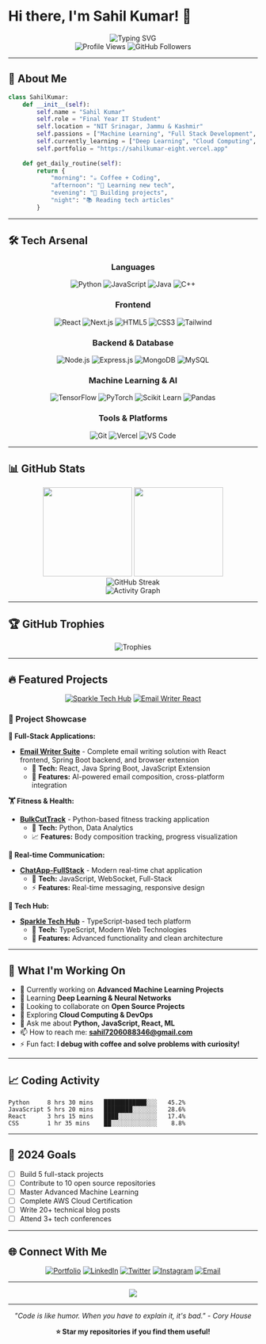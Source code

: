 # Hi there, I'm Sahil Kumar! 👋

<div align="center">
  <img src="https://readme-typing-svg.herokuapp.com?font=Fira+Code&size=30&duration=3000&pause=1000&color=00D4FF&center=true&vCenter=true&width=600&lines=Final+Year+IT+Student;Machine+Learning+Enthusiast;Full+Stack+Developer;Problem+Solver;Innovation+Driven" alt="Typing SVG" />
</div>

<div align="center">
  <img src="https://komarev.com/ghpvc/?username=sahil00015&label=Profile%20views&color=0e75b6&style=flat" alt="Profile Views" />
  <img src="https://img.shields.io/github/followers/sahil00015?label=Followers&style=social" alt="GitHub Followers" />
</div>

---

## 🚀 About Me

```python
class SahilKumar:
    def __init__(self):
        self.name = "Sahil Kumar"
        self.role = "Final Year IT Student"
        self.location = "NIT Srinagar, Jammu & Kashmir"
        self.passions = ["Machine Learning", "Full Stack Development", "Innovation"]
        self.currently_learning = ["Deep Learning", "Cloud Computing", "DevOps"]
        self.portfolio = "https://sahilkumar-eight.vercel.app"
    
    def get_daily_routine(self):
        return {
            "morning": "☕ Coffee + Coding",
            "afternoon": "🧠 Learning new tech",
            "evening": "🚀 Building projects",
            "night": "📚 Reading tech articles"
        }
```

---

## 🛠️ Tech Arsenal

<div align="center">

### Languages
![Python](https://img.shields.io/badge/Python-3776AB?style=for-the-badge&logo=python&logoColor=white)
![JavaScript](https://img.shields.io/badge/JavaScript-F7DF1E?style=for-the-badge&logo=javascript&logoColor=black)
![Java](https://img.shields.io/badge/Java-ED8B00?style=for-the-badge&logo=java&logoColor=white)
![C++](https://img.shields.io/badge/C++-00599C?style=for-the-badge&logo=c%2B%2B&logoColor=white)

### Frontend
![React](https://img.shields.io/badge/React-20232A?style=for-the-badge&logo=react&logoColor=61DAFB)
![Next.js](https://img.shields.io/badge/Next.js-000000?style=for-the-badge&logo=nextdotjs&logoColor=white)
![HTML5](https://img.shields.io/badge/HTML5-E34F26?style=for-the-badge&logo=html5&logoColor=white)
![CSS3](https://img.shields.io/badge/CSS3-1572B6?style=for-the-badge&logo=css3&logoColor=white)
![Tailwind](https://img.shields.io/badge/Tailwind_CSS-38B2AC?style=for-the-badge&logo=tailwind-css&logoColor=white)

### Backend & Database
![Node.js](https://img.shields.io/badge/Node.js-43853D?style=for-the-badge&logo=node.js&logoColor=white)
![Express.js](https://img.shields.io/badge/Express.js-404D59?style=for-the-badge)
![MongoDB](https://img.shields.io/badge/MongoDB-4EA94B?style=for-the-badge&logo=mongodb&logoColor=white)
![MySQL](https://img.shields.io/badge/MySQL-00000F?style=for-the-badge&logo=mysql&logoColor=white)

### Machine Learning & AI
![TensorFlow](https://img.shields.io/badge/TensorFlow-FF6F00?style=for-the-badge&logo=tensorflow&logoColor=white)
![PyTorch](https://img.shields.io/badge/PyTorch-EE4C2C?style=for-the-badge&logo=pytorch&logoColor=white)
![Scikit Learn](https://img.shields.io/badge/scikit--learn-F7931E?style=for-the-badge&logo=scikit-learn&logoColor=white)
![Pandas](https://img.shields.io/badge/pandas-150458?style=for-the-badge&logo=pandas&logoColor=white)

### Tools & Platforms
![Git](https://img.shields.io/badge/GIT-E44C30?style=for-the-badge&logo=git&logoColor=white)
![Vercel](https://img.shields.io/badge/Vercel-000000?style=for-the-badge&logo=vercel&logoColor=white)
![VS Code](https://img.shields.io/badge/VS_Code-0078d4?style=for-the-badge&logo=visual%20studio%20code&logoColor=white)

</div>

---

## 📊 GitHub Stats

<div align="center">
  <img height="180em" src="https://github-readme-stats.vercel.app/api?username=sahil00015&show_icons=true&theme=tokyonight&include_all_commits=true&count_private=true"/>
  <img height="180em" src="https://github-readme-stats.vercel.app/api/top-langs/?username=sahil00015&layout=compact&langs_count=8&theme=tokyonight"/>
</div>

<div align="center">
  <img src="https://github-readme-streak-stats.herokuapp.com/?user=sahil00015&theme=tokyonight" alt="GitHub Streak" />
</div>

<div align="center">
  <img src="https://github-readme-activity-graph.vercel.app/graph?username=sahil00015&theme=tokyo-night" alt="Activity Graph" />
</div></div>

---

## 🏆 GitHub Trophies

<div align="center">
  <img src="https://github-profile-trophy.vercel.app/?username=sahil00015&theme=tokyonight&no-frame=false&no-bg=false&margin-w=4" alt="Trophies" />
</div>

---

## 🔥 Featured Projects

<div align="center">

[![Sparkle Tech Hub](https://github-readme-stats.vercel.app/api/pin/?username=sahil00015&repo=sparkle-tech-hub&theme=tokyonight)](https://github.com/sahil00015/sparkle-tech-hub)
[![Email Writer React](https://github-readme-stats.vercel.app/api/pin/?username=sahil00015&repo=email-writer-react&theme=tokyonight)](https://github.com/sahil00015/email-writer-react)

</div>

### 🚀 Project Showcase

**💼 Full-Stack Applications:**
- **[Email Writer Suite](https://github.com/sahil00015/email-writer-react)** - Complete email writing solution with React frontend, Spring Boot backend, and browser extension
  - 🔧 **Tech:** React, Java Spring Boot, JavaScript Extension
  - 📱 **Features:** AI-powered email composition, cross-platform integration

**🏋️ Fitness & Health:**
- **[BulkCutTrack](https://github.com/sahil00015/BulkCutTrack)** - Python-based fitness tracking application
  - 🔧 **Tech:** Python, Data Analytics
  - 📈 **Features:** Body composition tracking, progress visualization

**💬 Real-time Communication:**
- **[ChatApp-FullStack](https://github.com/sahil00015/ChatApp-FullStack)** - Modern real-time chat application
  - 🔧 **Tech:** JavaScript, WebSocket, Full-Stack
  - ⚡ **Features:** Real-time messaging, responsive design

**🌟 Tech Hub:**
- **[Sparkle Tech Hub](https://github.com/sahil00015/sparkle-tech-hub)** - TypeScript-based tech platform
  - 🔧 **Tech:** TypeScript, Modern Web Technologies
  - 🚀 **Features:** Advanced functionality and clean architecture

---

## 🌟 What I'm Working On

- 🔭 Currently working on **Advanced Machine Learning Projects**
- 🌱 Learning **Deep Learning & Neural Networks**
- 👯 Looking to collaborate on **Open Source Projects**
- 🤔 Exploring **Cloud Computing & DevOps**
- 💬 Ask me about **Python, JavaScript, React, ML**
- 📫 How to reach me: **sahil7206088346@gmail.com**
- ⚡ Fun fact: **I debug with coffee and solve problems with curiosity!**

---

## 📈 Coding Activity

<!--START_SECTION:waka-->
```text
Python     8 hrs 30 mins   ████████████░░░   45.2%
JavaScript 5 hrs 20 mins   ████████░░░░░░░   28.6%
React      3 hrs 15 mins   ████░░░░░░░░░░░   17.4%
CSS        1 hr 35 mins    ██░░░░░░░░░░░░░    8.8%
```
<!--END_SECTION:waka-->

---

## 🎯 2024 Goals

- [ ] Build 5 full-stack projects
- [ ] Contribute to 10 open source repositories  
- [ ] Master Advanced Machine Learning
- [ ] Complete AWS Cloud Certification
- [ ] Write 20+ technical blog posts
- [ ] Attend 3+ tech conferences

---

## 🌐 Connect With Me

<div align="center">

[![Portfolio](https://img.shields.io/badge/Portfolio-FF5722?style=for-the-badge&logo=todoist&logoColor=white)](https://sahilkumar-eight.vercel.app)
[![LinkedIn](https://img.shields.io/badge/LinkedIn-0077B5?style=for-the-badge&logo=linkedin&logoColor=white)](https://linkedin.com/in/sahilkumar)
[![Twitter](https://img.shields.io/badge/Twitter-1DA1F2?style=for-the-badge&logo=twitter&logoColor=white)](https://twitter.com/sahilkumar)
[![Instagram](https://img.shields.io/badge/Instagram-E4405F?style=for-the-badge&logo=instagram&logoColor=white)](https://instagram.com/sahilkumar)
[![Email](https://img.shields.io/badge/Email-D14836?style=for-the-badge&logo=gmail&logoColor=white)](mailto:sahilkumar@example.com)

</div>

---

<div align="center">
  <img src="https://capsule-render.vercel.app/api?type=waving&color=gradient&height=100&section=footer&text=Thanks%20for%20visiting!&fontSize=16&fontAlignY=65&desc=Let's%20build%20something%20amazing%20together&descAlignY=51&descAlign=center" />
</div>

---

<div align="center">
  <i>"Code is like humor. When you have to explain it, it's bad." - Cory House</i>
</div>

<div align="center">
  
**⭐ Star my repositories if you find them useful!**

</div>

